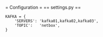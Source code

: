 = Configuration =
== settings.py ==
```
KAFKA = {
    'SERVERS': 'kafka01,kafka02,kafka03',
    'TOPIC':   'netbox',
}
```
